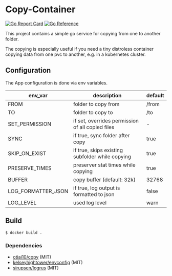 # Copy-Container

[![Go Report Card](https://goreportcard.com/badge/github.com/fluktuid/copy-container)](https://goreportcard.com/report/github.com/fluktuid/copy-container)
[![Go Reference](https://pkg.go.dev/badge/github.com/fluktuid/copy-container.svg)](https://pkg.go.dev/github.com/fluktuid/copy-container)

This project contains a simple go service for copying from one to another folder.

The copying is especially useful if you need a tiny distroless container copying data from one pvc to another, e.g. in a kubernetes cluster.

## Configuration

The App configuration is done via env variables.

| env_var            | description                                      | default |
| ------------------ | ------------------------------------------------ | ------- |
| FROM               | folder to copy from                              | /from   |
| TO                 | folder to copy to                                | /to     |
| SET_PERMISSION     | if set, overrides permission of all copied files | -       |
| SYNC               | if true, sync folder after copy                  | true    |
| SKIP_ON_EXIST      | if true, skips existing subfolder while copying  | true    |
| PRESERVE_TIMES     | preserver stat times while copying               | true    |
| BUFFER             | copy buffer (default: 32k)                       | 32768   |
| LOG_FORMATTER_JSON | if true, log output is formatted to json         | false   |
| LOG_LEVEL          | used log level                                   | warn    |

## Build

``` bash
$ docker build .
```

### Dependencies

- [otiai10/copy](github.com/otiai10/copy) (MIT)
- [kelseyhightower/envconfig](github.com/kelseyhightower/envconfig) (MIT)
- [sirupsen/logrus](github.com/sirupsen/logrus) (MIT)
